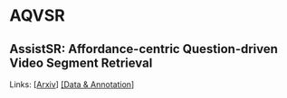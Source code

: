 # AQVSR
## AssistSR: Affordance-centric Question-driven Video Segment Retrieval

Links: [[Arxiv](http://arxiv.org/abs/2111.15050)]
[[Data & Annotation]](https://drive.google.com/drive/folders/1ykXO9FCZ1cMOOCgofdVq3B8HEo8Wcbgo?usp=sharing)
